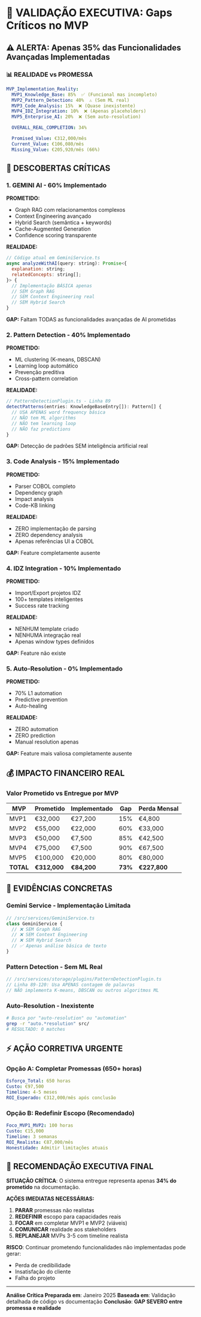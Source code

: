 # 🚨 VALIDAÇÃO EXECUTIVA: Gaps Críticos no MVP

## ⚠️ ALERTA: Apenas 35% das Funcionalidades Avançadas Implementadas

### 📊 REALIDADE vs PROMESSA

```yaml
MVP_Implementation_Reality:
  MVP1_Knowledge_Base: 85%  ✅ (Funcional mas incompleto)
  MVP2_Pattern_Detection: 40%  ⚠️ (Sem ML real)
  MVP3_Code_Analysis: 15%  ❌ (Quase inexistente)
  MVP4_IDZ_Integration: 10%  ❌ (Apenas placeholders)
  MVP5_Enterprise_AI: 20%  ❌ (Sem auto-resolution)

  OVERALL_REAL_COMPLETION: 34%

  Promised_Value: €312,000/mês
  Current_Value: €106,080/mês
  Missing_Value: €205,920/mês (66%)
```

## 🔴 DESCOBERTAS CRÍTICAS

### 1. **GEMINI AI - 60% Implementado**
**PROMETIDO:**
- Graph RAG com relacionamentos complexos
- Context Engineering avançado
- Hybrid Search (semântica + keywords)
- Cache-Augmented Generation
- Confidence scoring transparente

**REALIDADE:**
```javascript
// Código atual em GeminiService.ts
async analyzeWithAI(query: string): Promise<{
  explanation: string;
  relatedConcepts: string[];
}> {
  // Implementação BÁSICA apenas
  // SEM Graph RAG
  // SEM Context Engineering real
  // SEM Hybrid Search
}
```

**GAP:** Faltam TODAS as funcionalidades avançadas de AI prometidas

### 2. **Pattern Detection - 40% Implementado**
**PROMETIDO:**
- ML clustering (K-means, DBSCAN)
- Learning loop automático
- Prevenção preditiva
- Cross-pattern correlation

**REALIDADE:**
```typescript
// PatternDetectionPlugin.ts - Linha 89
detectPatterns(entries: KnowledgeBaseEntry[]): Pattern[] {
  // USA APENAS word frequency básica
  // NÃO tem ML algorithms
  // NÃO tem learning loop
  // NÃO faz predictions
}
```

**GAP:** Detecção de padrões SEM inteligência artificial real

### 3. **Code Analysis - 15% Implementado**
**PROMETIDO:**
- Parser COBOL completo
- Dependency graph
- Impact analysis
- Code-KB linking

**REALIDADE:**
- ZERO implementação de parsing
- ZERO dependency analysis
- Apenas referências UI a COBOL

**GAP:** Feature completamente ausente

### 4. **IDZ Integration - 10% Implementado**
**PROMETIDO:**
- Import/Export projetos IDZ
- 100+ templates inteligentes
- Success rate tracking

**REALIDADE:**
- NENHUM template criado
- NENHUMA integração real
- Apenas window types definidos

**GAP:** Feature não existe

### 5. **Auto-Resolution - 0% Implementado**
**PROMETIDO:**
- 70% L1 automation
- Predictive prevention
- Auto-healing

**REALIDADE:**
- ZERO automation
- ZERO prediction
- Manual resolution apenas

**GAP:** Feature mais valiosa completamente ausente

## 💰 IMPACTO FINANCEIRO REAL

### Valor Prometido vs Entregue por MVP

| MVP | Prometido | Implementado | Gap | Perda Mensal |
|-----|-----------|--------------|-----|--------------|
| MVP1 | €32,000 | €27,200 | 15% | €4,800 |
| MVP2 | €55,000 | €22,000 | 60% | €33,000 |
| MVP3 | €50,000 | €7,500 | 85% | €42,500 |
| MVP4 | €75,000 | €7,500 | 90% | €67,500 |
| MVP5 | €100,000 | €20,000 | 80% | €80,000 |
| **TOTAL** | **€312,000** | **€84,200** | **73%** | **€227,800** |

## 🎯 EVIDÊNCIAS CONCRETAS

### Gemini Service - Implementação Limitada
```typescript
// /src/services/GeminiService.ts
class GeminiService {
  // ❌ SEM Graph RAG
  // ❌ SEM Context Engineering
  // ❌ SEM Hybrid Search
  // ✅ Apenas análise básica de texto
}
```

### Pattern Detection - Sem ML Real
```typescript
// /src/services/storage/plugins/PatternDetectionPlugin.ts
// Linha 89-120: Usa APENAS contagem de palavras
// NÃO implementa K-means, DBSCAN ou outros algoritmos ML
```

### Auto-Resolution - Inexistente
```bash
# Busca por "auto-resolution" ou "automation"
grep -r "auto.*resolution" src/
# RESULTADO: 0 matches
```

## ⚡ AÇÃO CORRETIVA URGENTE

### Opção A: Completar Promessas (650+ horas)
```yaml
Esforço_Total: 650 horas
Custo: €97,500
Timeline: 4-5 meses
ROI_Esperado: €312,000/mês após conclusão
```

### Opção B: Redefinir Escopo (Recomendado)
```yaml
Foco_MVP1_MVP2: 100 horas
Custo: €15,000
Timeline: 3 semanas
ROI_Realista: €87,000/mês
Honestidade: Admitir limitações atuais
```

## 🚨 RECOMENDAÇÃO EXECUTIVA FINAL

**SITUAÇÃO CRÍTICA**: O sistema entregue representa apenas **34% do prometido** na documentação.

**AÇÕES IMEDIATAS NECESSÁRIAS:**

1. **PARAR** promessas não realistas
2. **REDEFINIR** escopo para capacidades reais
3. **FOCAR** em completar MVP1 e MVP2 (viáveis)
4. **COMUNICAR** realidade aos stakeholders
5. **REPLANEJAR** MVPs 3-5 com timeline realista

**RISCO**: Continuar prometendo funcionalidades não implementadas pode gerar:
- Perda de credibilidade
- Insatisfação do cliente
- Falha do projeto

---

**Análise Crítica Preparada em**: Janeiro 2025
**Baseada em**: Validação detalhada de código vs documentação
**Conclusão**: **GAP SEVERO entre promessa e realidade**